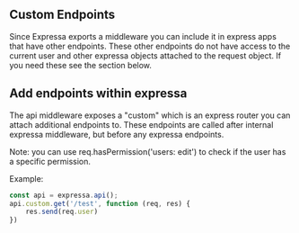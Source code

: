 ## Custom Endpoints

Since Expressa exports a middleware you can include it in express apps that have other endpoints. These other endpoints
do not have access to the current user and other expressa objects attached to the request object. If you need these see
the section below.

## Add endpoints within expressa

The api middleware exposes a "custom" which is an express router you can attach additional endpoints to. These endpoints
are called after internal expressa middleware, but before any expressa endpoints.

Note: you can use req.hasPermission('users: edit') to check if the user has a specific permission.

Example:
```javascript
const api = expressa.api();
api.custom.get('/test', function (req, res) {
    res.send(req.user)
})
```
